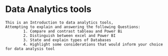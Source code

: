 # Data Analytics tools
    This is an Introduction to data analytics tools, 
    Attempting to explain and answering the following Questions:
            1. Compare and contrast tableau and Power Bi
            2. Distinguish between excel and Power BI
            3. State and explain types of Databases
            4. Highlight some considerations that would inform your choice for data analysis tool

